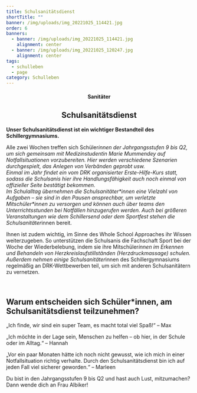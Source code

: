 ```yaml
---
title: Schulsanitätsdienst
shortTitle: ""
banner: /img/uploads/img_20221025_114421.jpg
order: 6
banners:
  - banner: /img/uploads/img_20221025_114421.jpg
    alignment: center
  - banner: /img/uploads/img_20221025_120247.jpg
    alignment: center
tags:
  - schulleben
  - page
category: Schulleben
---
```

<center><div class="title"><h4>Sanitäter</h4><h2>Schulsanitätsdienst </h2></div></center>

**Unser Schulsanitätsdienst ist ein wichtiger Bestandteil des Schillergymnasiums.** 

Alle zwei Wochen treffen sich Schüler*innen der Jahrgangsstufen 9 bis Q2, um sich gemeinsam mit Medizinstudentin Marie Mummendey auf Notfallsituationen vorzubereiten. Hier werden verschiedene Szenarien durchgespielt, das Anlegen von Verbänden geprobt usw. \
Einmal im Jahr findet ein vom DRK organisierter Erste-Hilfe-Kurs statt, sodass die Schulsanis hier ihre Handlungsfähigkeit auch noch einmal von offizieller Seite bestätigt bekommen. \
Im Schulalltag übernehmen die Schulsanitäter\*innen eine Vielzahl von Aufgaben – sie sind in den Pausen ansprechbar, um verletzte Mitschüler\*innen zu versorgen und können auch über teams den Unterrichtsstunden bei Notfällen hinzugerufen werden. Auch bei größeren Veranstaltungen wie dem Schillersend oder dem Sportfest stehen die Schulsanitäter*innen bereit. 

Ihnen ist zudem wichtig, im Sinne des Whole School Approaches ihr Wissen weiterzugeben. So unterstützen die Schulsanis die Fachschaft Sport bei der Woche der Wiederbelebung, indem sie ihre Mitschüler*innen im Erkennen und Behandeln von Herzkreislaufstillständen (Herzdruckmassage) schulen.  \
Außerdem nehmen einige Schulsanitäter*innen des Schillergymnasiums regelmäßig an DRK-Wettbewerben teil, um sich mit anderen Schulsanitätern zu vernetzen. 



 



  



## Warum entscheiden sich Schüler*innen, am Schulsanitätsdienst teilzunehmen? 

„Ich finde, wir sind ein super Team, es macht total viel Spaß!“ – Max 

„Ich möchte in der Lage sein, Menschen zu helfen – ob hier, in der Schule oder im Alltag.“ – Hannah 

„Vor ein paar Monaten hätte ich noch nicht gewusst, wie ich mich in einer Notfallsituation richtig verhalte. Durch den Schulsanitätsdienst bin ich auf jeden Fall viel sicherer geworden.“ – Marleen 

Du bist in den Jahrgangsstufen 9 bis Q2 und hast auch Lust, mitzumachen? Dann wende dich an Frau Albiker!